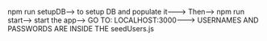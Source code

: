 npm run setupDB--> to setup DB and populate it--->
Then--> npm run start--> start the app-->
GO TO: LOCALHOST:3000--->
USERNAMES AND PASSWORDS ARE INSIDE THE seedUsers.js
